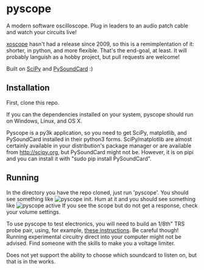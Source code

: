 # pyscope

A modern software oscilloscope. Plug in leaders to an audio patch cable and watch your circuits live!

[xoscope](http://xoscope.sourceforge.net/) hasn't had a release since 2009,
so this is a remimplentation of it: shorter, in python, and more flexible. That's the end-goal, at least. It will probably languish as a hobby project, but pull requests are welcome!

Built on [SciPy](http://scipy.org) and [PySoundCard](https://github.com/bastibe/PySoundCard/) :)

## Installation

First, clone this repo.

If you can the dependencies installed on your system, pyscope should run on Windows, Linux, and OS X.

Pyscope is a py3k application, so you need to get SciPy, matplotlib, and PySoundCard installed in their python3 forms.
SciPy/matplotlib are almost certainly available in your distribution's package manager or are available from http://scipy.org, but
PySoundCard might not be. However, it is on pipi and you can install it with "sudo pip install PySoundCard".

## Running

In the directory you have the repo cloned, just run 'pyscope'. You should see something like
![pyscope init](TODO).
Hum at it and you should see something like
![pyscope active](TODO)
If you see the scope but do not get a response, check your volume settings.

To use pyscope to test electronics, you will need to build an 1/8th" TRS probe pair, using, for example,
[these instructions](http://www.yann.com/en/diy-turn-your-gnulinux-computer-into-a-free-oscilloscope-29/09/2010.html).
Be careful though! Running experimental circuitry direct into your computer might not be advised.
Find someone with the skills to make you a voltage limiter.

Does not yet support the ability to choose which soundcard to listen on, but that is in the works.


